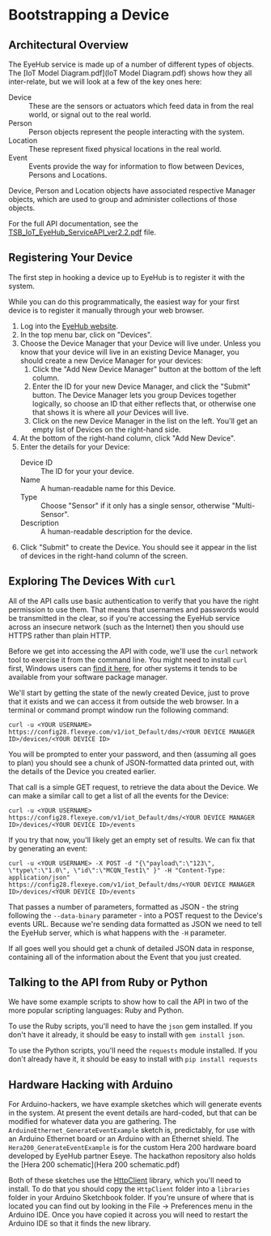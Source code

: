 # Bootstrapping a Device

## Architectural Overview

The EyeHub service is made up of a number of different types of objects.  The [IoT Model Diagram.pdf](IoT Model Diagram.pdf) shows how they all inter-relate, but we will look at a few of the key ones here:

<dl>
  <dt>Device</dt><dd>These are the sensors or actuators which feed data in from the real world, or signal out to the real world.</dd>
  <dt>Person</dt><dd>Person objects represent the people interacting with the system.</dd>
  <dt>Location</dt><dd>These represent fixed physical locations in the real world.</dd>
  <dt>Event</dt><dd>Events provide the way for information to flow between Devices, Persons and Locations.</dd>
</dl>

Device, Person and Location objects have associated respective Manager objects, which are used to group and administer collections of those objects.

For the full API documentation, see the [TSB_IoT_EyeHub_ServiceAPI_ver2.2.pdf](TSB_IoT_EyeHub_ServiceAPI_ver2.2.pdf) file.

## Registering Your Device

The first step in hooking a device up to EyeHub is to register it with the system.

While you can do this programmatically, the easiest way for your first device is to register it manually through your web browser.

1. Log into the [EyeHub website](https://hub.flexeye.com).
1. In the top menu bar, click on "Devices".
1. Choose the Device Manager that your Device will live under. Unless you know that your device will live in an existing Device Manager, you should create a new Device Manager for your devices:
    1. Click the "Add New Device Manager" button at the bottom of the left column.
    1. Enter the ID for your new Device Manager, and click the "Submit" button.  The Device Manager lets you group Devices together logically, so choose an ID that either reflects that, or otherwise one that shows it is where all *your* Devices will live.
    1. Click on the new Device Manager in the list on the left.  You'll get an empty list of Devices on the right-hand side.
1. At the bottom of the right-hand column, click "Add New Device".
1. Enter the details for your Device:
    <dl>
      <dt>Device ID</dt><dd>The ID for your your device.</dd>
      <dt>Name</dt><dd>A human-readable name for this Device.</dd>
      <dt>Type</dt><dd>Choose "Sensor" if it only has a single sensor, otherwise "Multi-Sensor".</dd>
      <dt>Description</dt><dd>A human-readable description for the device.</dd>
    </dl>
1. Click "Submit" to create the Device.  You should see it appear in the list of devices in the right-hand column of the screen.

## Exploring The Devices With `curl`

All of the API calls use basic authentication to verify that you have the right permission to use them.  That means that usernames and passwords would be transmitted in the clear, so if you're accessing the EyeHub service across an insecure network (such as the Internet) then you should use HTTPS rather than plain HTTP.

Before we get into accessing the API with code, we'll use the `curl` network tool to exercise it from the command line.  You might need to install `curl` first, Windows users can [find it here](http://curl.haxx.se/download.html), for other systems it tends to be available from your software package manager.

We'll start by getting the state of the newly created Device, just to prove that it exists and we can access it from outside the web browser.  In a terminal or command prompt window run the following command:

    curl -u <YOUR USERNAME> https://config28.flexeye.com/v1/iot_Default/dms/<YOUR DEVICE MANAGER ID>/devices/<YOUR DEVICE ID>

You will be prompted to enter your password, and then (assuming all goes to plan) you should see a chunk of JSON-formatted data printed out, with the details of the Device you created earlier.

That call is a simple GET request, to retrieve the data about the Device.  We can make a similar call to get a list of all the events for the Device:

    curl -u <YOUR USERNAME> https://config28.flexeye.com/v1/iot_Default/dms/<YOUR DEVICE MANAGER ID>/devices/<YOUR DEVICE ID>/events

If you try that now, you'll likely get an empty set of results.  We can fix that by generating an event:

    curl -u <YOUR USERNAME> -X POST -d "{\"payload\":\"123\", \"type\":\"1.0\", \"id\":\"MCQN_Test1\" }" -H "Content-Type: application/json" https://config28.flexeye.com/v1/iot_Default/dms/<YOUR DEVICE MANAGER ID>/devices/<YOUR DEVICE ID>/events

That passes a number of parameters, formatted as JSON - the string following the `--data-binary` parameter - into a POST request to the Device's events URL.  Because we're sending data formatted as JSON we need to tell the EyeHub server, which is what happens with the `-H` parameter.

If all goes well you should get a chunk of detailed JSON data in response, containing all of the information about the Event that you just created.

## Talking to the API from Ruby or Python

We have some example scripts to show how to call the API in two of the more popular scripting languages: Ruby and Python.

To use the Ruby scripts, you'll need to have the `json` gem installed.  If you don't have it already, it should be easy to install with `gem install json`.

To use the Python scripts, you'll need the `requests` module installed.  If you don't already have it, it should be easy to install with `pip install requests`

## Hardware Hacking with Arduino

For Arduino-hackers, we have example sketches which will generate events in the system.  At present the event details are hard-coded, but that can be modified for whatever data you are gathering.  The `ArduinoEthernet_GenerateEventExample` sketch is, predictably, for use with an Arduino Ethernet board or an Arduino with an Ethernet shield.  The `Hera200_GenerateEventExample` is for the custom Hera 200 hardware board developed by EyeHub partner Eseye.  The hackathon repository also holds the [Hera 200 schematic](Hera 200 schematic.pdf)

Both of these sketches use the [HttpClient](https://github.com/amcewen/HttpClient) library, which you'll need to install.  To do that you should copy the `HttpClient` folder into a `libraries` folder in your Arduino Sketchbook folder.  If you're unsure of where that is located you can find out by looking in the File -> Preferences menu in the Arduino IDE.  Once you have copied it across you will need to restart the Arduino IDE so that it finds the new library.
